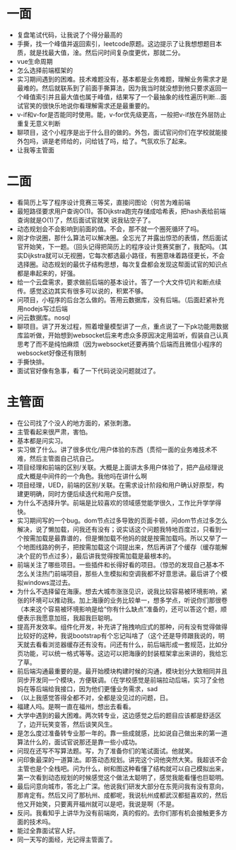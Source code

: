 # 一面
- 复盘笔试代码，让我说了个得分最高的
- 手撕，找一个峰值并返回索引，leetcode原题。这边提示了让我想想题目本质，就是找最大值，淦。然后问时间复杂度更优，那就二分。
- vue生命周期
- 怎么选择前端框架的
- 实习期间遇到的困难。技术难题没有，基本都是业务难题，理解业务需求才是最难的。然后就联系到了前面手撕算法，因为我当时就没想到他只要求返回一个峰值索引并且最大值也属于峰值，结果写了一个最抽象的线性遍历判断...面试官笑的很快乐地说你看理解需求还是最重要的。
- v-if和v-for是否能同时使用。能，v-for优先级更高，一般把v-if放在外层防止重复无意义判断
- 聊项目，这个小程序是出于什么目的做的。外包，面试官问你们在学校就能接外包吗，讲是老师给的，问给钱了吗，给了。气氛欢乐了起来。
- 让我等主管面
# 二面
- 看简历上写了程序设计竞赛三等奖，直接问图论（何苦为难前端
- 最短路径要求用户查询O(1)。答Dijkstra跑完存储成哈希表，把hash表给前端查询就是O(1)了，然后面试官就笑 说我钻空子了。
- 动态规划会不会影响到前面的值。不会，那不就一个圈死循环了吗。
- 刚才你说圈，那什么算法可以解决圈。全忘光了并露出惊恐的表情，然后面试官开始笑，下一题。（回头记得把简历上的程序设计竞赛奖删了，我配吗。（其实Dijkstra就可以无视圈，它每次都选最小路径，有圈意味着路径更长，不会选择圈。动态规划的最优子结构思想，每次复盘都会发现这帮面试官的知识点都是串起来的，好强。
- 给一个云盘需求，要求做前后端的基本设计。答了一个大文件切片和断点续传。感觉这边其实有很多可以说的，积累不够。
- 问项目，小程序的后台怎么做的。答用云数据库，没有后端。（后面赶紧补充用nodejs写过后端
- 问云数据库。nosql
- 聊项目。讲了开发过程，照着增量模型讲了一点，重点说了一下pk功能用数据库监听做，开始想到websocket后来考虑众多原因决定用监听，假装自己认真思考了而不是纯怕麻烦（因为websocket还要再搞个后端而且微信小程序的websocket好像还有限制
- 手撕快排。
- 面试官好像有急事，看了一下代码说没问题就过了。
# 主管面
- 在公司找了个没人的地方面的，紧张刺激。
- 主管看起来很严肃，害怕。
- 基本都是问实习。
- 实习做了什么。讲了很多优化/用户体验的东西（贯彻一面的业务难技术不难，然后主管面自己坑自己。
- 项目经理和前端的区别/关联。大概是上面讲太多用户体验了，把产品经理说成大概是中间件的一个角色。我他吗在讲什么啊
- 项目经理，UED，前端的区别/关联。在需求设计阶段和用户确认好原型，构建更明确，同时方便后续迭代和用户反馈。
- 为什么不选择升学。前端是比较喜欢的领域感觉能学很久，工作比升学学得快。
- 实习期间写的一个bug。dom节点过多导致的页面卡顿，问dom节点过多怎么解决，说了懒加载，问我还有没有；说实话这个问题我特地百度过，只看到一个按需加载是最靠谱的，但是懒加载不他妈的就是按需加载吗。所以又举了一个地图线路的例子，把按需加载这个词提出来，然后再讲了个缓存（缓存能解决个屁的节点过多），最后讲我觉得按需加载是最根本的。
- 前端关注了哪些项目。一些插件和长得好看的项目。（惊恐的发现自己基本不怎么关注热门前端项目，那些人生模拟和空调我都不好意思讲。最后讲了个模拟windows混过去。
- 为什么不选择留在海康。想去大城市涨涨见识，说我比较容易被环境影响，紧张的环境可以推动我。加上海康的业务比较单一，想多学点，听说你们那很卷（本来这个容易被环境影响是给“你有什么缺点”准备的，还可以答这个题，顺便表示我愿意加班，我超我巨聪明。
- 提高开发效率。组件化开发，补充讲了拖拽响应式的那种，问有没有觉得做得比较好的这种，我说bootstrap有个忘记叫啥了（这个还是导师跟我说的，明天就去看看浏览器缓存还有没有。问还有什么，前后端形成一套规范，比如分页功能，可以统一格式等等。这边可以把海康的封装框架拿出来讲的，我给忘了草。
- 前后端沟通最重要的是。最开始模块构建时候的沟通，模块划分大致相同并且同步开发同一个模块，方便联调。（在学校感觉是前端拉动后端，实习了全他妈在等后端给我接口，因为他们更懂业务需求，sad
- （以上我感觉答得全都不对，全都是没见过的问题，日。
- 福建人吗。是啊一直在福州，想出去看看。
- 大学中遇到的最大困难。两次转专业，这边感觉之后的题目应该都是舒适区了，边开玩笑变答，然后谈笑风生。
- 是怎么度过准备转专业那一年的。靠一些成就感，比如说自己做出来的第一道算法什么的，面试官说那还是靠一些小成功。
- 问现在还写不写算法题。写，为了准备你们的笔试面试。他就笑。
- 问印象最深的一道算法。即答动态规划。讲完这个词他突然大笑。我超该不会主管也是个全栈吧。问为什么，树和图这种看懂了结构就可以自己模拟出来，第一次看到动态规划的时候感觉这个做法太聪明了，感觉我能看懂也巨聪明。
- 最后问意向城市，答北上广深。他说我们研发大部分在东莞问我有没有意向，那肯定有。然后又问了那杭州、成都呢，我说杭州成都武汉都挺喜欢的，然后他又开始笑，只要离开福州就可以是吧，我说是啊（不是。
- 反问。我看知乎上讲华为没有前端岗，真的假的。去你们那有机会接触更多方面的技术吗。
- 能过全靠面试官人好。
- 同一天写的面经，光记得主管面了。
